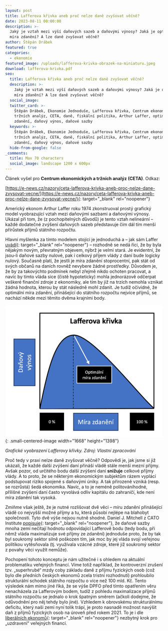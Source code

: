 ```yaml
---
layout: post
title: Lafferova křivka aneb proč nelze daně zvyšovat věčně?
date: 2023-08-11 00:00:00
description: >-
  Jaký je vztah mezi výší daňových sazeb a daňovými výnosy? Jaká je optimální
  míra zdanění? A lze daně zvyšovat věčně? 
author: Štěpán Drábek
featured: true
categories:
  - ekonomie
featured_image: /uploads/lafferova-krivka-obrazek-na-miniaturu.jpeg
download: lafferova-krivka.pdf
seo:
  title: Lafferova křivka aneb proč nelze daně zvyšovat věčně?
  description: >-
    Jaký je vztah mezi výší daňových sazeb a daňovými výnosy? Jaká je optimální
    míra zdanění? A lze daně zvyšovat věčně? 
  social_image:
  twitter_card: >-
    Štěpán Drábek, Ekonomie Jednoduše, Lafferova křivka, Centrum ekonomických a
    tržních analýz, CETA, daně, fiskální politika, Arthur Laffer, optimální míra
    zdanění, daňový výnos, daňové sazby
  keywords: >-
    Štěpán Drábek, Ekonomie Jednoduše, Lafferova křivka, Centrum ekonomických a
    tržních analýz, CETA, daně, fiskální politika, Arthur Laffer, optimální míra
    zdanění, daňový výnos, daňové sazby
  hide-from-google: false
_comments:
  title: Max 70 characters
  social_image: landscape 1200 x 600px
---
```

Článek vyšel pro&nbsp;**Centrum ekonomických a tržních analýz (CETA)**. Odkaz:

[https://e-news.cz/nazory/ceta-lafferova-krivka-aneb-proc-nelze-dane-zvysovat-vecne/](https://e-news.cz/nazory/ceta-lafferova-krivka-aneb-proc-nelze-dane-zvysovat-vecne/){: target="_blank" rel="noopener"}

Americký ekonom Arthur Laffer roku 1974 zkonstruoval prostý grafický model vyobrazující vztah mezi daňovými sazbami a daňovými výnosy. Ukázal při tom, že (z pochopitelných důvodů) je tento vztah nelineární – každé dodatečné zvýšení daňových sazeb představuje čím dál tím menší přírůstek příjmů státního rozpočtu.

Hlavní myšlenka za tímto modelem stojící je jednoduchá a – jak sám Laffer [uvádí](https://www.youtube.com/watch?v=FCk2-QVqCck){: target="_blank" rel="noopener"} – rozhodně se nedá říci, že by byla nějakým novým, převratným objevem, nýbrž je velmi stará. Je evidentní, že jsou-li daňové sazby nulové, pak i celkový příjem vlády z daní bude logicky nulový. Současně platí, že jestli je míra zdanění stoprocentní, pak stát od svých občanů na daních rovněž nevybere žádné prostředky. Důvodem je, že by za takovýchto podmínek nebyl zřejmě nikdo ochoten pracovat, a navíc by tímto vláda sice (čistě hypoteticky) mohla jednorázově odčerpat veškeré finanční zdroje z ekonomiky, ale tím by již na trzích nemohla vznikat žádná hodnota, kterou by stát následně mohl zdanit. Je tudíž očividné, že optimální míra zdanění, přinášející do státního rozpočtu nejvíce příjmů, se nachází někde mezi těmito dvěma krajními body.

![](/uploads/lafferova-krivka.png){: .small-centered-image width="1668" height="1398"}

*Grafické vyobrazení Lafferovy křivky. Zdroj: Vlastní zpracování*

Proč tedy v praxi nelze daně zvyšovat věčně? Odpovědí je, jak jsme si již ukázali, že každé další zvýšení daní přináší vládě stále menší mezní příjmy. Avšak pozor, od určitého bodu další zvýšení daní **snižuje** celkové příjmy vlády. A to proto, že se některým ekonomickým subjektům rázem vyplácí podstupovat riziko spojené s daňovými úniky. A tak přirozeně vzniká (resp. se rozrůstá) šedá ekonomika. Navíc, a to je neméně politováníhodné, přílišné zvýšení daní často vyvolává odliv kapitálu do zahraničí, kde není míra zdanění tak vysoká.

Zmiňme však ještě, že je nutné rozlišovat dvě věci – míru zdanění přinášející vládě co nejvyšší možné příjmy a tu, která působí nejlépe na blahobyt společnosti. Tyto dvě výše nejsou nutně shodné. Daniel J. Mitchell z CATO Institute [popisuje](https://www.cato.org/blog/laffer-curve-shows-tax-increases-are-very-bad-idea-even-they-generate-more-tax-revenue){: target="_blank" rel="noopener"}, že daňové sazby mnoha zemí nečítají hodnotu odpovídající Lafferově bodu (tedy bodu, při němž vláda maximalizuje své příjmy ze zdanění) jednoduše proto, že by tak byl soukromý sektor silně poškozen tím, jak moc by jej vláda svojí veřejnou politikou vytěsňovala (tj. využívala vzácné zdroje, které již soukromý sektor z povahy věci využít nemůže).

Pochopení tohoto konceptu je nám užitečné i s ohledem na aktuální problematiku veřejných financí. Víme totiž například, že kontroverzní zrušení tzv. „superhrubé“ mzdy coby základu daně z příjmu fyzických osob (což bylo dle předních českých ekonomů zcela tristní rozhodnutí) prohloubilo strukturální schodek státního rozpočtu o více než 100 mld. Kč. Tento výsledek nám mimo jiné říká, že se výše DPFO před tímto opatřením věru nenacházela za Lafferovým bodem, tudíž z pohledu maximalizace příjmů státního rozpočtu se jednalo o krok špatným směrem (ačkoli dodejme, že odůvodnění pro něj tehdy bylo jiné). Vzhledem k obrovskému strukturálnímu deficitu, který naši zemi nyní tolik trápí, je proto nasnadě možnost navýšit daň z příjmů fyzických osob na úroveň před rokem 2021. To je i dle [liberálních ekonomů](https://plus.rozhlas.cz/lecba-statnich-financi-novy-zakon-o-danich-z-prijmu-a-pryc-s-nostalgii-vuci-8974272){: target="_blank" rel="noopener"} nezbytný krok pro „uzdravení“ veřejných financí.